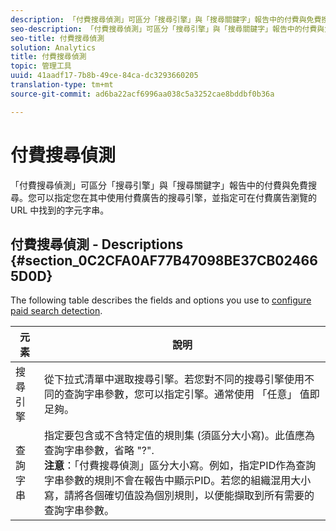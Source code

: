 ```yaml
---
description: 「付費搜尋偵測」可區分「搜尋引擎」與「搜尋關鍵字」報告中的付費與免費搜尋。您可以指定您在其中使用付費廣告的搜尋引擎，並指定可在付費廣告瀏覽的 URL 中找到的字元字串。
seo-description: 「付費搜尋偵測」可區分「搜尋引擎」與「搜尋關鍵字」報告中的付費與免費搜尋。您可以指定您在其中使用付費廣告的搜尋引擎，並指定可在付費廣告瀏覽的 URL 中找到的字元字串。
seo-title: 付費搜尋偵測
solution: Analytics
title: 付費搜尋偵測
topic: 管理工具
uuid: 41aadf17-7b8b-49ce-84ca-dc3293660205
translation-type: tm+mt
source-git-commit: ad6ba22acf6996aa038c5a3252cae8bddbf0b36a

---
```



# 付費搜尋偵測

「付費搜尋偵測」可區分「搜尋引擎」與「搜尋關鍵字」報告中的付費與免費搜尋。您可以指定您在其中使用付費廣告的搜尋引擎，並指定可在付費廣告瀏覽的 URL 中找到的字元字串。

## 付費搜尋偵測 - Descriptions {#section_0C2CFA0AF77B47098BE37CB024665D0D}

The following table describes the fields and options you use to [configure paid search detection](../../../admin/admin/paid-search-detection/t-paid-search-detection.md#task_D0BBDB78771E4BDBB495A004A080D647).

| 元素 | 說明 |
|--- |--- |
| 搜尋引擎 | 從下拉式清單中選取搜尋引擎。若您對不同的搜尋引擎使用不同的查詢字串參數，您可以指定引擎。通常使用 「任意」 值即足夠。 |
| 查詢字串 | 指定要包含或不含特定值的規則集 (須區分大小寫)。此值應為查詢字串參數，省略 "?". <br>**注意**：「付費搜尋偵測」區分大小寫。例如，指定PID作為查詢字串參數的規則不會在報告中顯示PID。若您的組織混用大小寫，請將各個確切值設為個別規則，以便能擷取到所有需要的查詢字串參數。</br> |